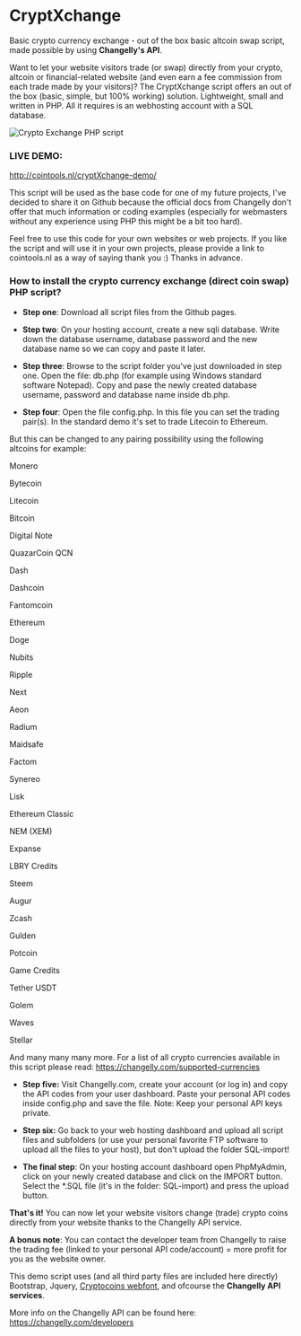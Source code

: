 # CryptXchange
Basic crypto currency exchange - out of the box basic altcoin swap script, made possible by using **Changelly's API**.

Want to let your website visitors trade (or swap) directly from your crypto, altcoin or financial-related website (and even earn a fee commission from each trade made by your visitors)?
The CryptXchange script offers an out of the box (basic, simple, but 100% working) solution. Lightweight, small and written in PHP. All it requires is an webhosting account with a SQL database.

![Crypto Exchange PHP script](http://cointools.nl/uploads/cryptXchange-git.jpg)

### LIVE DEMO: ###
http://cointools.nl/cryptXchange-demo/

This script will be used as the base code for one of my future projects, I've decided to share it on Github because the official docs from Changelly don't offer that much information or coding examples (especially for webmasters without any experience using PHP this might be a bit too hard).

Feel free to use this code for your own websites or web projects. If you like the script and will use it in your own projects, please provide a link to cointools.nl as a way of saying thank you :)
Thanks in advance.

### How to install the crypto currency exchange (direct coin swap) PHP script?

- **Step one**: Download all script files from the Github pages.

- **Step two**: On your hosting account, create a new sqli database. Write down the database username, database password and the new database name so we can copy and paste it later.

- **Step three**: Browse to the script folder you've just downloaded in step one. Open the file: db.php (for example using Windows standard software Notepad).
Copy and pase the newly created database username, password and database name inside db.php.

- **Step four**: Open the file config.php.
In this file you can set the trading pair(s). In the standard demo it's set to trade Litecoin to Ethereum. 

But this can be changed to any pairing possibility using the following altcoins for example:

Monero

Bytecoin

Litecoin

Bitcoin

Digital Note

QuazarCoin QCN

Dash

Dashcoin

Fantomcoin

Ethereum

Doge

Nubits

Ripple

Next

Aeon

Radium

Maidsafe

Factom

Synereo

Lisk

Ethereum Classic

NEM (XEM)

Expanse

LBRY Credits

Steem

Augur

Zcash

Gulden

Potcoin

Game Credits

Tether USDT

Golem

Waves

Stellar

And many many many more.
For a list of all crypto currencies available in this script please read: https://changelly.com/supported-currencies

- **Step five:** Visit Changelly.com, create your account (or log in) and copy the API codes from your user dashboard.
Paste your personal API codes inside config.php and save the file. Note: Keep your personal API keys private.

- **Step six:** Go back to your web hosting dashboard and upload all script files and subfolders (or use your personal favorite FTP software to upload all the files to your host), but don't upload the folder SQL-import!

- **The final step**: On your hosting account dashboard open PhpMyAdmin, click on your newly created database and click on the IMPORT button. Select the *.SQL file (it's in the folder: SQL-import) and press the upload button.



**That's it!** You can now let your website visitors change (trade) crypto coins directly from your website thanks to the Changelly API service.

**A bonus note**: You can contact the developer team from Changelly to raise the trading fee (linked to your personal API code/account) = more profit for you as the website owner.

This demo script uses (and all third party files are included here directly) Bootstrap, Jquery, [Cryptocoins webfont](https://github.com/allienworks/cryptocoins), and ofcourse the **Changelly API services**.

More info on the Changelly API can be found here: https://changelly.com/developers

